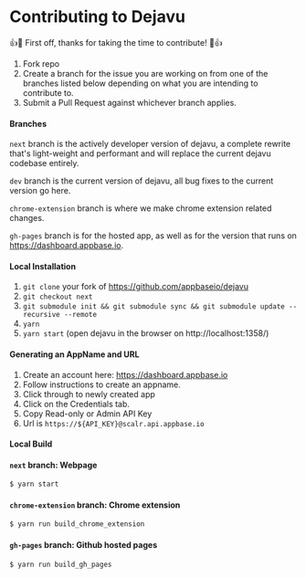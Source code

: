 # Contributing to Dejavu

:+1::tada: First off, thanks for taking the time to contribute! :tada::+1:


1. Fork repo
2. Create a branch for the issue you are working on from one of the branches listed below depending on what you are intending to contribute to.
3. Submit a Pull Request against whichever branch applies.


#### Branches

`next` branch is the actively developer version of dejavu, a complete rewrite that's light-weight and performant and will replace the current dejavu codebase entirely.

`dev` branch is the current version of dejavu, all bug fixes to the current version go here.

`chrome-extension` branch is where we make chrome extension related changes.

`gh-pages` branch is for the hosted app, as well as for the version that runs on https://dashboard.appbase.io.


#### Local Installation

1. `git clone` your fork of https://github.com/appbaseio/dejavu
2. `git checkout next`
3. `git submodule init && git submodule sync && git submodule update --recursive --remote`
4. `yarn`
5. `yarn start` (open dejavu in the browser on http://localhost:1358/)

#### Generating an AppName and URL

1. Create an account here: https://dashboard.appbase.io
2. Follow instructions to create an appname.
3. Click through to newly created app
4. Click on the Credentials tab.
5. Copy Read-only or Admin API Key
6. Url is `https://${API_KEY}@scalr.api.appbase.io`

#### Local Build

#### `next` branch: Webpage

```sh
$ yarn start
```

#### `chrome-extension` branch: Chrome extension

```sh
$ yarn run build_chrome_extension
```

#### `gh-pages` branch: Github hosted pages

```sh
$ yarn run build_gh_pages
```
